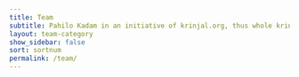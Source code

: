 ```yaml
---
title: Team
subtitle: Pahilo Kadam in an initiative of krinjal.org, thus whole krinjal team is there for support too
layout: team-category
show_sidebar: false
sort: sortnum
permalink: /team/
---
```

